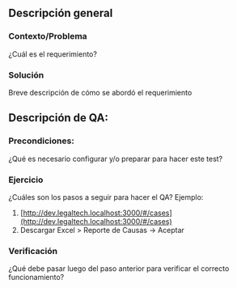 ## Descripción general

### Contexto/Problema

¿Cuál es el requerimiento?

### Solución
Breve descripción de cómo se abordó el requerimiento

## Descripción de QA:

### Precondiciones:

¿Qué es necesario configurar y/o preparar para hacer este test?

### Ejercicio

¿Cuáles son los pasos a seguir para hacer el QA?
Ejemplo:
1.  [http://dev.legaltech.localhost:3000/#/cases](http://dev.legaltech.localhost:3000/#/cases)
2.  Descargar Excel > Reporte de Causas -> Aceptar

### Verificación

¿Qué debe pasar luego del paso anterior para verificar el correcto funcionamiento?
